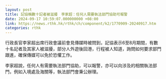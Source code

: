 ```yaml
---
layout: post
title: 記協稱數十記者被滋擾　李家超：任何人需要執法部門協助可報警
date: 2024-09-17 10:59:07.000000000 +08:00
link: https://news.rthk.hk/rthk/ch/component/k2/1770909-20240917.htm
categories: rthk
---
```


行政長官李家超出席行政會議前會見傳媒時被問到，記協表示6至8月期間，有數十名記者及其家人被滋擾，部分人外遊後回港，行程被人知道，詢問如何要求部門跟進，確保傳媒可以免於恐懼工作。

李家超說，任何人有需要執法部門協助，可以報警，亦可以向涉及的相關執法部門，例如入境處及海關等，執法部門會秉公辦理。

